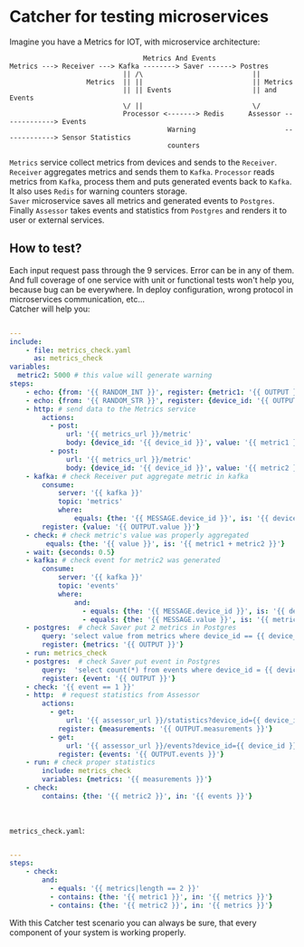 # Catcher for testing microservices
Imagine you have a Metrics for IOT, with microservice architecture:
```
                                 Metrics And Events
Metrics ---> Receiver ---> Kafka --------> Saver ------> Postres
                            || /\                           ||
                   Metrics  || ||                           || Metrics 
                            || || Events                    || and Events
                            \/ ||                           \/
                            Processor <-------> Redis      Assessor -------------> Events
                                       Warning                      -------------> Sensor Statistics
                                       counters
```
`Metrics` service collect metrics from devices and sends to the `Receiver`. `Receiver` aggregates metrics and sends them
to `Kafka`. `Processor` reads metrics from `Kafka`, process them and puts generated events back to `Kafka`. It also 
uses `Redis` for warning counters storage.  
`Saver` microservice saves all metrics and generated events to `Postgres`. Finally `Assessor` takes events and statistics
from `Postgres` and renders it to user or external services.
## How to test?  
Each input request pass through the 9 services. Error can be in any of them. And full coverage of one service with unit
or functional tests won't help you, because bug can be everywhere. In deploy configuration, wrong protocol in microservices
communication, etc...  
Catcher will help you:
```yaml

---
include:
    - file: metrics_check.yaml
      as: metrics_check
variables:
  metric2: 5000 # this value will generate warning
steps:
    - echo: {from: '{{ RANDOM_INT }}', register: {metric1: '{{ OUTPUT }}'}}
    - echo: {from: '{{ RANDOM_STR }}', register: {device_id: '{{ OUTPUT }}'}}
    - http: # send data to the Metrics service 
        actions:
          - post:  
              url: '{{ metrics_url }}/metric'
              body: {device_id: '{{ device_id }}', value: '{{ metric1 }}'}
          - post:  
              url: '{{ metrics_url }}/metric'
              body: {device_id: '{{ device_id }}', value: '{{ metric2 }}'}
    - kafka: # check Receiver put aggregate metric in kafka
        consume: 
            server: '{{ kafka }}'
            topic: 'metrics'
            where: 
                equals: {the: '{{ MESSAGE.device_id }}', is: '{{ device_id }}'}
        register: {value: '{{ OUTPUT.value }}'}
    - check: # check metric's value was properly aggregated
         equals: {the: '{{ value }}', is: '{{ metric1 + metric2 }}'}
    - wait: {seconds: 0.5}
    - kafka: # check event for metric2 was generated
        consume:
            server: '{{ kafka }}'
            topic: 'events'
            where: 
                and:
                  - equals: {the: '{{ MESSAGE.device_id }}', is: '{{ device_id }}'}
                  - equals: {the: '{{ MESSAGE.value }}', is: '{{ metric2 }}'}
    - postgres:  # check Saver put 2 metrics in Postgres
        query: 'select value from metrics where device_id == {{ device_id }}'
        register: {metrics: '{{ OUTPUT }}'}
    - run: metrics_check          
    - postgres:  # check Saver put event in Postgres
        query:  'select count(*) from events where device_id = {{ device_id }} and value = {{ metric2 }}'
        register: {event: '{{ OUTPUT }}'}
    - check: '{{ event == 1 }}'
    - http:  # request statistics from Assessor
        actions:
          - get: 
              url: '{{ assessor_url }}/statistics?device_id={{ device_id }}'
            register: {measurements: '{{ OUTPUT.measurements }}'}
          - get:
              url: '{{ assessor_url }}/events?device_id={{ device_id }}'
            register: {events: '{{ OUTPUT.events }}'}
    - run: # check proper statistics 
        include: metrics_check
        variables: {metrics: '{{ measurements }}'}
    - check:
        contains: {the: '{{ metric2 }}', in: '{{ events }}'}
                        
        
``` 
`metrics_check.yaml`:
```yaml

---
steps:
    - check:
        and:
          - equals: '{{ metrics|length == 2 }}'
          - contains: {the: '{{ metric1 }}', in: '{{ metrics }}'}
          - contains: {the: '{{ metric2 }}', in: '{{ metrics }}'}
```
With this Catcher test scenario you can always be sure, that every component of your system is working properly.
